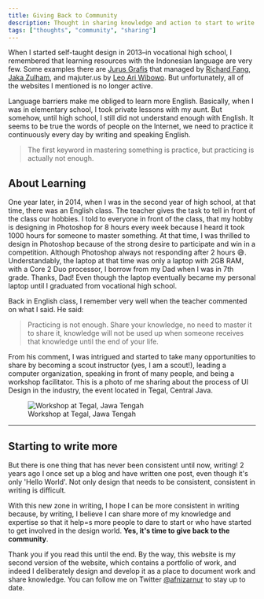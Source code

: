 ```yaml
---
title: Giving Back to Community
description: Thought in sharing knowledge and action to start to write again.
tags: ["thoughts", "community", "sharing"]
---
```


When I started self-taught design in 2013–in vocational high school, I remembered that learning resources with the Indonesian language are very few. Some examples there are [Jurus Grafis](https://www.facebook.com/jurusgrafis) that managed by [Richard Fang](https://id.linkedin.com/in/rfang), [Jaka Zulham](https://jakajulham.com/), and majuter.us by [Leo Ari Wibowo](https://www.behance.net/LeoAW). But unfortunately, all of the websites I mentioned is no longer active.

Language barriers make me obliged to learn more English. Basically, when I was in elementary school, I took private lessons with my aunt. But somehow, until high school, I still did not understand enough with English. It seems to be true the words of people on the Internet, we need to practice it continuously every day by writing and speaking English.

> The first keyword in mastering something is practice, but practicing is actually not enough.

## About Learning

One year later, in 2014, when I was in the second year of high school, at that time, there was an English class. The teacher gives the task to tell in front of the class our hobbies. I told to everyone in front of the class, that my hobby is designing in Photoshop for 8 hours every week because I heard it took 1000 hours for someone to master something. At that time, I was thrilled to design in Photoshop because of the strong desire to participate and win in a competition. Although Photoshop always not responding after 2 hours 😅. Understandably, the laptop at that time was only a laptop with 2GB RAM, with a Core 2 Duo processor, I borrow from my Dad when I was in 7th grade. Thanks, Dad! Even though the laptop eventually became my personal laptop until I graduated from vocational high school.

Back in English class, I remember very well when the teacher commented on what I said. He said:

> Practicing is not enough. Share your knowledge, no need to master it to share it, knowledge will not be used up when someone receives that knowledge until the end of your life.

From his comment, I was intrigued and started to take many opportunities to share by becoming a scout instructor (yes, I am a scout!), leading a computer organization, speaking in front of many people, and being a workshop facilitator. This is a photo of me sharing about the process of UI Design in the industry, the event located in Tegal, Central Java.

<figure>
        <img src="https://res.cloudinary.com/afnizarnur/image/upload/afnizarnur.com/afnizar-tegal-invofest_s4henw.jpg" alt="Workshop at Tegal, Jawa Tengah" /> 
        <figcaption>Workshop at Tegal, Jawa Tengah</figcaption>
</figure>

---

## Starting to write more

But there is one thing that has never been consistent until now, writing! 2 years ago I once set up a blog and have written one post, even though it's only 'Hello World'. Not only design that needs to be consistent, consistent in writing is difficult.

With this new zone in writing, I hope I can be more consistent in writing because, by writing, I believe I can share more of my knowledge and expertise so that it help=s more people to dare to start or who have started to get involved in the design world. **Yes, it's time to give back to the community**.

Thank you if you read this until the end. By the way, this website is my second version of the website, which contains a portfolio of work, and indeed I deliberately design and develop it as a place to document work and share knowledge. You can follow me on Twitter [@afnizarnur](https://twitter.com/afnizarnur) to stay up to date.
